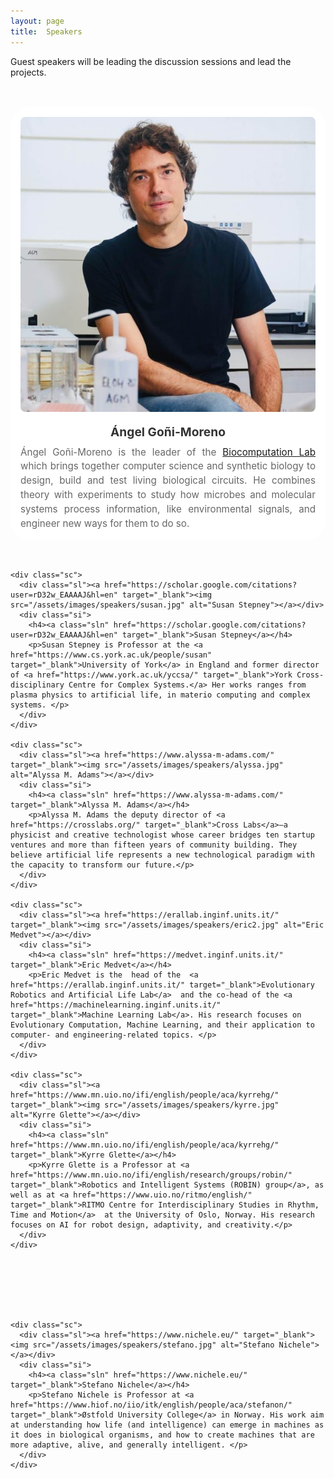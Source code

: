 ```yaml
---
layout: page
title:  Speakers
---
```


Guest speakers will be leading the discussion sessions and lead the projects. 

<br>






<style>
.spt{display:grid;grid-template-columns:repeat(auto-fit,minmax(300px,1fr));gap:2rem;margin-top:1rem}.sc{display:flex;flex-direction:column;align-items:center;border-radius:32px;padding:1rem;background:#fff;box-shadow:0 6px 6px rgba(0,0,0,0.0);transition:transform .25s ease,box-shadow .25s ease;text-align:left}.sc:hover{transform:scale(1.15);box-shadow:0 0px 20px rgba(0,0,0,0.12)}.sl{max-width:800px;margin-bottom:1.1rem}.sl img{width:100%;height:auto;border-radius:8px}.si h4{margin:0 0 .6rem;font-size:1.2rem;color:#333;text-align:center}.si p{margin:0;font-size:.95rem;color:#666;line-height:1.5;text-align:justify}.sln{text-decoration:none;color:inherit}
</style>

<div class="spt">
    <div class="sc">
      <div class="sl"><a href="https://biocomputationlab.com/" target="_blank"><img src="/assets/images/speakers/angel.jpg" alt="Ángel Goñi-Moreno"></a></div>
      <div class="si">
        <h4><a class="sln" href="https://biocomputationlab.com/" target="_blank">Ángel Goñi-Moreno</a></h4>
        <p>Ángel Goñi-Moreno is the leader of the <a href="https://biocomputationlab.com/" target="_blank">Biocomputation Lab</a> which brings together computer science and synthetic biology to design, build and test living biological circuits. He combines theory with experiments to study how microbes and molecular systems process information, like environmental signals, and engineer new ways for them to do so.</p>
      </div>
    </div>



    <div class="sc">
      <div class="sl"><a href="https://scholar.google.com/citations?user=rD32w_EAAAAJ&hl=en" target="_blank"><img src="/assets/images/speakers/susan.jpg" alt="Susan Stepney"></a></div>
      <div class="si">
        <h4><a class="sln" href="https://scholar.google.com/citations?user=rD32w_EAAAAJ&hl=en" target="_blank">Susan Stepney</a></h4>
        <p>Susan Stepney is Professor at the <a href="https://www.cs.york.ac.uk/people/susan" target="_blank">University of York</a> in England and former director of <a href="https://www.york.ac.uk/yccsa/" target="_blank">York Cross-disciplinary Centre for Complex Systems.</a> Her works ranges from plasma physics to artificial life, in materio computing and complex systems. </p>
      </div>
    </div>

    <div class="sc">
      <div class="sl"><a href="https://www.alyssa-m-adams.com/" target="_blank"><img src="/assets/images/speakers/alyssa.jpg" alt="Alyssa M. Adams"></a></div>
      <div class="si">
        <h4><a class="sln" href="https://www.alyssa-m-adams.com/" target="_blank">Alyssa M. Adams</a></h4>
        <p>Alyssa M. Adams the deputy director of <a href="https://crosslabs.org/" target="_blank">Cross Labs</a>—a physicist and creative technologist whose career bridges ten startup ventures and more than fifteen years of community building. They believe artificial life represents a new technological paradigm with the capacity to transform our future.</p>
      </div>
    </div>

    <div class="sc">
      <div class="sl"><a href="https://erallab.inginf.units.it/" target="_blank"><img src="/assets/images/speakers/eric2.jpg" alt="Eric Medvet"></a></div>
      <div class="si">
        <h4><a class="sln" href="https://medvet.inginf.units.it/" target="_blank">Eric Medvet</a></h4>
        <p>Eric Medvet is the  head of the  <a href="https://erallab.inginf.units.it/" target="_blank">Evolutionary Robotics and Artificial Life Lab</a>  and the co-head of the <a href="https://machinelearning.inginf.units.it/" target="_blank">Machine Learning Lab</a>. His research focuses on Evolutionary Computation, Machine Learning, and their application to computer- and engineering-related topics. </p>
      </div>
    </div>

    <div class="sc">
      <div class="sl"><a href="https://www.mn.uio.no/ifi/english/people/aca/kyrrehg/" target="_blank"><img src="/assets/images/speakers/kyrre.jpg" alt="Kyrre Glette"></a></div>
      <div class="si">
        <h4><a class="sln" href="https://www.mn.uio.no/ifi/english/people/aca/kyrrehg/" target="_blank">Kyrre Glette</a></h4>
        <p>Kyrre Glette is a Professor at <a href="https://www.mn.uio.no/ifi/english/research/groups/robin/" target="_blank">Robotics and Intelligent Systems (ROBIN) group</a>, as well as at <a href="https://www.uio.no/ritmo/english/" target="_blank">RITMO Centre for Interdisciplinary Studies in Rhythm, Time and Motion</a>  at the University of Oslo, Norway. His research focuses on AI for robot design, adaptivity, and creativity.</p>
      </div>
    </div>







    <div class="sc">
      <div class="sl"><a href="https://www.nichele.eu/" target="_blank"><img src="/assets/images/speakers/stefano.jpg" alt="Stefano Nichele"></a></div>
      <div class="si">
        <h4><a class="sln" href="https://www.nichele.eu/" target="_blank">Stefano Nichele</a></h4>
        <p>Stefano Nichele is Professor at <a href="https://www.hiof.no/iio/itk/english/people/aca/stefanon/" target="_blank">Østfold University College</a> in Norway. His work aim at understanding how life (and intelligence) can emerge in machines as it does in biological organisms, and how to create machines that are more adaptive, alive, and generally intelligent. </p>
      </div>
    </div>


</div>


